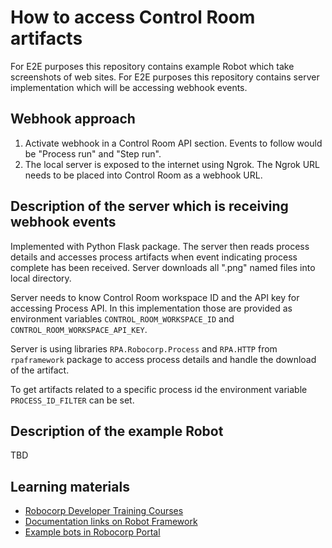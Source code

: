 # How to access Control Room artifacts

For E2E purposes this repository contains example Robot which take screenshots of web sites.
For E2E purposes this repository contains server implementation which will be accessing webhook events.

## Webhook approach

1. Activate webhook in a Control Room API section. Events to follow would be "Process run" and "Step run".
2. The local server is exposed to the internet using Ngrok. The Ngrok URL needs to be placed into Control Room as a webhook URL.

## Description of the server which is receiving webhook events

Implemented with Python Flask package. The server then reads process details and accesses process artifacts
when event indicating process complete has been received. Server downloads all ".png" named files into
local directory.

Server needs to know Control Room workspace ID and the API key for accessing Process API. In this implementation those are
provided as environment variables `CONTROL_ROOM_WORKSPACE_ID` and `CONTROL_ROOM_WORKSPACE_API_KEY`.

Server is using libraries `RPA.Robocorp.Process` and `RPA.HTTP` from `rpaframework` package to access process details and 
handle the download of the artifact.

To get artifacts related to a specific process id the environment variable `PROCESS_ID_FILTER` can be set.

## Description of the example Robot

TBD


## Learning materials

- [Robocorp Developer Training Courses](https://robocorp.com/docs/courses)
- [Documentation links on Robot Framework](https://robocorp.com/docs/languages-and-frameworks/robot-framework)
- [Example bots in Robocorp Portal](https://robocorp.com/portal)
